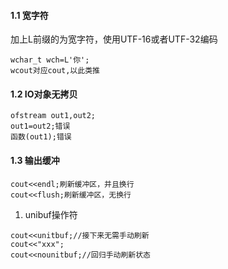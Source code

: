 #### 1.1 宽字符
加上L前缀的为宽字符，使用UTF-16或者UTF-32编码
```
wchar_t wch=L'你';
wcout对应cout,以此类推
```
#### 1.2 IO对象无拷贝
```
ofstream out1,out2;
out1=out2;错误
函数(out1);错误
```
#### 1.3 输出缓冲
```
cout<<endl;刷新缓冲区，并且换行
cout<<flush;刷新缓冲区，无换行
```
1. unibuf操作符
```
cout<<unitbuf;//接下来无需手动刷新
cout<<"xxx";
cout<<nounitbuf;//回归手动刷新状态
```